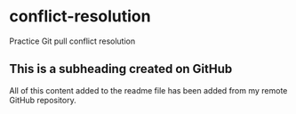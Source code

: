 # conflict-resolution
Practice Git pull conflict resolution

## This is a subheading created on GitHub

  All of this content added to the readme file has been added from my remote GitHub repository.
